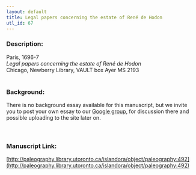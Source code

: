 ```yaml
---
layout: default
title: Legal papers concerning the estate of René de Hodon
utl_id: 67
---
```


### Description:

Paris, 1696-7<br>
_Legal papers concerning the estate of René de Hodon_<br>
Chicago, Newberry Library, VAULT box Ayer MS 2193<br>
 <br>


### Background:

There is no background essay available for this manuscript, but we invite you to post your own essay to our [Google group](https://paleography.library.utoronto.ca/content/group-work), for discussion there and possible uploading to the site later on.<br><br>
 <br>


### Manuscript Link:

[http://paleography.library.utoronto.ca/islandora/object/paleography:492](http://paleography.library.utoronto.ca/islandora/object/paleography:492)